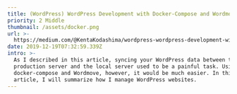 ```yaml
---
title: (WordPress) WordPress Development with Docker-Compose and Wordmove
priority: 2 Middle
thumbnail: /assets/docker.png
url: >-
  https://medium.com/@KentaKodashima/wordpress-wordpress-development-with-docker-compose-and-wordmove-cf720d2618d
date: 2019-12-19T07:32:59.339Z
intro: >-
  As I described in this article, syncing your WordPress data between the
  production server and the local server used to be a painful task. Using
  docker-compose and Wordmove, however, it would be much easier. In this
  article, I will summarize how I manage WordPress websites.
---
```


